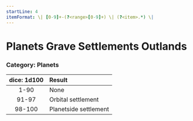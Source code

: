 ```yaml
---
startLine: 4
itemFormat: \| [0-9]+-(?<range>[0-9]+) \| (?<item>.*) \|
---
```

# Planets Grave Settlements Outlands
### Category: Planets

| dice: 1d100 | Result |
|:----:|:-------|
| 1-90 | None |
| 91-97 | Orbital settlement |
| 98-100 | Planetside settlement |